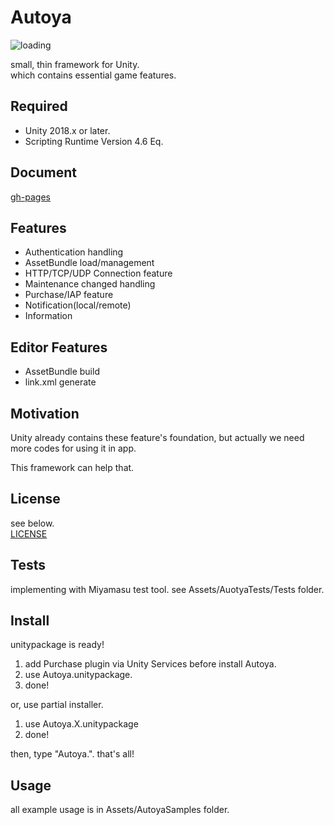 # Autoya

![loading](https://sassembla.github.io/Autoya/img/Autoya.svg)

small, thin framework for Unity.  
which contains essential game features.

## Required
* Unity 2018.x or later.
* Scripting Runtime Version 4.6 Eq.


## Document
[gh-pages](https://sassembla.github.io/Autoya/)


## Features
* Authentication handling
* AssetBundle load/management
* HTTP/TCP/UDP Connection feature
* Maintenance changed handling
* Purchase/IAP feature
* Notification(local/remote)
* Information


## Editor Features
* AssetBundle build
* link.xml generate


## Motivation
Unity already contains these feature's foundation, but actually we need more codes for using it in app.

This framework can help that.

## License
see below.  
[LICENSE](./LICENSE)


## Tests
implementing with Miyamasu test tool.
see Assets/AuotyaTests/Tests folder.


## Install
unitypackage is ready!

1. add Purchase plugin via Unity Services before install Autoya. 
1. use Autoya.unitypackage.
1. done!

or, use partial installer.

1. use Autoya.X.unitypackage
1. done!

then, type "Autoya.". that's all!


## Usage
all example usage is in Assets/AutoyaSamples folder.



